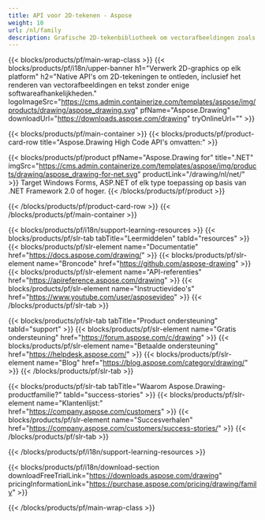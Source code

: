 ```yaml
---
title: API voor 2D-tekenen - Aspose 
weight: 10
url: /nl/family
description: Grafische 2D-tekenbibliotheek om vectorafbeeldingen zoals lijnen, curven en figuren en tekst in meerdere stijlen op elk platform weer te geven
---
```


{{< blocks/products/pf/main-wrap-class >}}
{{< blocks/products/pf/i18n/upper-banner h1="Verwerk 2D-graphics op elk platform" h2="Native API's om 2D-tekeningen te ontleden, inclusief het renderen van vectorafbeeldingen en tekst zonder enige softwareafhankelijkheden." logoImageSrc="https://cms.admin.containerize.com/templates/aspose/img/products/drawing/aspose_drawing.svg" pfName="Aspose.Drawing" downloadUrl="https://downloads.aspose.com/drawing" tryOnlineUrl="" >}}

{{< blocks/products/pf/main-container >}}
{{< blocks/products/pf/product-card-row title="Aspose.Drawing High Code API's omvatten:" >}}

{{< blocks/products/pf/product pfName="Aspose.Drawing for" title=".NET" imgSrc="https://cms.admin.containerize.com/templates/aspose/img/products/drawing/aspose_drawing-for-net.svg" productLink="/drawing/nl/net/" >}}
Target Windows Forms, ASP.NET of elk type toepassing op basis van .NET Framework 2.0 of hoger.
{{< /blocks/products/pf/product >}}

{{< /blocks/products/pf/product-card-row >}}
{{< /blocks/products/pf/main-container >}}

{{< blocks/products/pf/i18n/support-learning-resources >}}
{{< blocks/products/pf/slr-tab tabTitle="Leermiddelen" tabId="resources" >}}
{{< blocks/products/pf/slr-element name="Documentatie" href="https://docs.aspose.com/drawing/" >}}
{{< blocks/products/pf/slr-element name="Broncode" href="https://github.com/aspose-drawing" >}}
{{< blocks/products/pf/slr-element name="API-referenties" href="https://apireference.aspose.com/drawing" >}}
{{< blocks/products/pf/slr-element name="Instructievideo's" href="https://www.youtube.com/user/asposevideo" >}}
{{< /blocks/products/pf/slr-tab >}}

{{< blocks/products/pf/slr-tab tabTitle="Product ondersteuning" tabId="support" >}}
{{< blocks/products/pf/slr-element name="Gratis ondersteuning" href="https://forum.aspose.com/c/drawing" >}}
{{< blocks/products/pf/slr-element name="Betaalde ondersteuning" href="https://helpdesk.aspose.com/" >}}
{{< blocks/products/pf/slr-element name="Blog" href="https://blog.aspose.com/category/drawing/" >}}
{{< /blocks/products/pf/slr-tab >}}

{{< blocks/products/pf/slr-tab tabTitle="Waarom Aspose.Drawing-productfamilie?" tabId="success-stories" >}}
{{< blocks/products/pf/slr-element name="Klantenlijst:" href="https://company.aspose.com/customers" >}}
{{< blocks/products/pf/slr-element name="Succesverhalen" href="https://company.aspose.com/customers/success-stories/" >}}
{{< /blocks/products/pf/slr-tab >}}

{{< /blocks/products/pf/i18n/support-learning-resources >}}

{{< blocks/products/pf/i18n/download-section downloadFreeTrialLink="https://downloads.aspose.com/drawing" pricingInformationLink="https://purchase.aspose.com/pricing/drawing/family" >}}

{{< /blocks/products/pf/main-wrap-class >}}